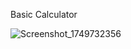 Basic Calculator


![Screenshot_1749732356](https://github.com/user-attachments/assets/f1ca108a-5100-4a82-8202-0a826bae888c)
